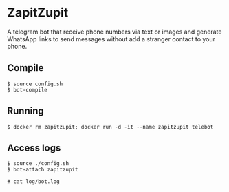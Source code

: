# ZapitZupit
A telegram bot that receive phone numbers via text or images and generate WhatsApp links to send messages without add a stranger contact to your phone.

## Compile
```
$ source config.sh
$ bot-compile
```

## Running
```
$ docker rm zapitzupit; docker run -d -it --name zapitzupit telebot
```

## Access logs

```
$ source ./config.sh
$ bot-attach zapitzupit

# cat log/bot.log
```
